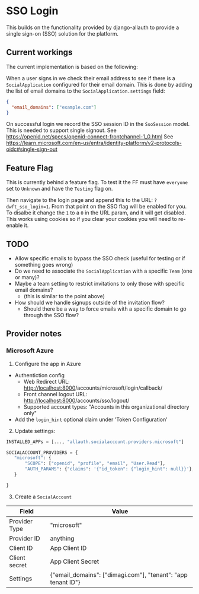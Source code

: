 # SSO Login

This builds on the functionality provided by django-allauth to provide a single sign-on (SSO) solution for the platform.

## Current workings

The current implementation is based on the following:

When a user signs in we check their email address to see if there is a `SocialApplication` configured for their email domain. This is done by adding the list of email domains to the `SocialApplication.settings` field:

```json
{
  "email_domains": ["example.com"]
}
```

On successful login we record the SSO session ID in the `SsoSession` model. This is needed to support single signout.
  See https://openid.net/specs/openid-connect-frontchannel-1_0.html
  See https://learn.microsoft.com/en-us/entra/identity-platform/v2-protocols-oidc#single-sign-out

## Feature Flag

This is currently behind a feature flag. To test it the FF must have `everyone` set to `Unknown` and have the `Testing` flag on.

Then navigate to the login page and append this to the URL: `?dwft_sso_login=1`. From that point on the SSO flag will be enabled for you. To disalbe it change the `1` to a `0` in the URL param, and it will get disabled. This works using cookies so if you clear your cookies you will need to re-enable it.

## TODO

* Allow specific emails to bypass the SSO check (useful for testing or if something goes wrong)
* Do we need to associate the `SocialApplication` with a specific `Team` (one or many)?
* Maybe a team setting to restrict invitations to only those with specific email domains?
  * (this is similar to the point above)
* How should we handle signups outside of the invitation flow?
  * Should there be a way to force emails with a specific domain to go through the SSO flow?

## Provider notes

### Microsoft Azure

1. Configure the app in Azure

* Authentiction config
  * Web Redirect URL: <http://localhost:8000>/accounts/microsoft/login/callback/
  * Front channel logout URL: <http://localhost:8000>/accounts/sso/logout/
  * Supported account types: "Accounts in this organizational directory only"
* Add the `login_hint` optional claim under 'Token Configuration'

2. Update settings:

```python settings.py
INSTALLED_APPs = [..., "allauth.socialaccount.providers.microsoft"]

SOCIALACCOUNT_PROVIDERS = {
   "microsoft": {
       "SCOPE": ["openid", "profile", "email", "User.Read"],
       "AUTH_PARAMS": {"claims": '{"id_token": {"login_hint": null}}'},
   }

}
```

3. Create a `SocialAccount`

| Field | Value |
| --- | --- |
| Provider Type | "microsoft" |
| Provider ID | anything |
| Client ID | App Client ID |
| Client secret | App Client Secret |
| Settings | {"email_domains": ["dimagi.com"], "tenant": "app tenant ID"}

